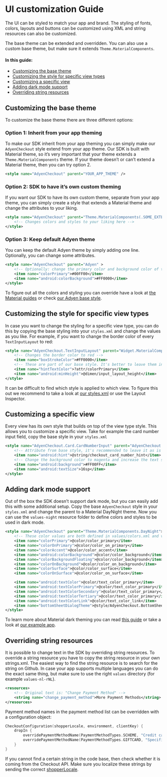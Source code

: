 # UI customization Guide

The UI can be styled to match your app and brand. The styling of fonts, colors, layouts and buttons can be customized using XML and string resources can also be customized.

The base theme can be extended and overridden. You can also use a custom base theme, but make sure it extends `Theme.MaterialComponents`.

#### In this guide:
- [Customizing the base theme](#customizing-the-base-theme)
- [Customizing the style for specific view types](#customizing-the-style-for-specific-view-types)
- [Customizing a specific view](#customizing-a-specific-view)
- [Adding dark mode support](#adding-dark-mode-support)
- [Overriding string resources](#overriding-string-resources)

## Customizing the base theme

To customize the base theme there are three different options:

### Option 1: Inherit from your app theming

To make our SDK inherit from your app theming you can simply make our `AdyenCheckout` style extend from your app theme. Our SDK is built with Material theme, so it’s very important that your theme extends a `Theme.MaterialComponents` theme. If your theme doesn’t or can’t extend a Material theme, then you can try option 2.

```XML
<style name="AdyenCheckout" parent="YOUR_APP_THEME" />
```

### Option 2: SDK to have it’s own custom theming

If you want our SDK to have its own custom theme, separate from your app theme, you can simply create a style that extends a Material theme and change the attributes to your liking.

```XML
<style name="AdyenCheckout" parent="Theme.MaterialComponents(.SOME_EXTENSION)" >
    <!-- Changes colors and styles to your liking here -->
</style>
```

### Option 3: Keep default Adyen theme

You can keep the default Adyen theme by simply adding one line. Optionally, you can change some attributes.

```XML
<style name="AdyenCheckout" parent="Adyen" >
    <!-- Optionally: change the primary color and background color of the default theme -->
    <item name="colorPrimary">#00FF00</item>
    <item name="android:colorBackground">#FF0000</item>
</style>
```

To figure out all the colors and styling you can override have a look at [the Material guides](https://m2.material.io/design/color/the-color-system.html) or check [our Adyen base style](https://github.com/Adyen/adyen-android/blob/main/ui-core/src/main/res/values/styles.xml).

## Customizing the style for specific view types

In case you want to change the styling for a specific view type, you can do this by copying the base styling into your `styles.xml` and change the values as you like. For example, if you want to change the border color of every `TextInputLayout` to red:

```XML
<style name="AdyenCheckout.TextInputLayout" parent="Widget.MaterialComponents.TextInputLayout.OutlinedBox">
    <!-- Changes the border color to red -->
    <item name="boxStrokeColor">#FF0000</item>
    <!-- These are part of our base style. It's better to leave them in so the UI looks good, but you can change the values to your liking -->
    <item name="hintTextColor">?attr/colorPrimary</item>
    <item name="android:minHeight">@dimen/input_layout_height</item>
</style>
```

It can be difficult to find which style is applied to which view. To figure this out we recommend to take a look at [our styles.xml](https://github.com/Adyen/adyen-android/blob/main/ui-core/src/main/res/values/styles.xml) or use the Layout Inspector.

## Customizing a specific view

Every view has its own style that builds on top of the view type style. This allows you to customize a specific view. Take for example the card number input field, copy the base style in your `styles.xml`

```XML
<style name="AdyenCheckout.Card.CardNumberInput" parent="AdyenCheckout.TextInputEditText">
    <!-- Attribute from base style, it's recommended to leave it as is -->
    <item name="android:hint">@string/checkout_card_number_hint</item>
    <!-- Change the background color to magenta and increase the text size -->
    <item name="android:background">#FF00FF</item>
    <item name="android:textSize">16sp</item>
</style>
```

## Adding dark mode support
Out of the box the SDK doesn’t support dark mode, but you can easily add this with some additional setup. Copy the base `AdyenCheckout` style in your `styles.xml` and change the parent to a Material DayNight theme. Now you can use the `values-night` resource folder to define colors and styles to be used in dark mode.

```XML
<style name="AdyenCheckout" parent="Theme.MaterialComponents.DayNight">
    <!-- These color values are both defined in values/colors.xml and values-night/colors.xml to change the color based on selected mode -->
    <item name="colorPrimary">@color/color_primary</item>
    <item name="colorOnPrimary">@color/color_on_primary</item>
    <item name="colorAccent">@color/color_accent</item>
    <item name="android:colorBackground">@color/color_background</item>
    <item name="colorBackgroundFloating">@color/color_background</item>
    <item name="colorOnBackground">@color/color_on_background</item>
    <item name="colorSurface">@color/color_surface</item>
    <item name="colorOnSurface">@color/color_on_surface</item>

    <item name="android:textColor">@color/text_color_primary</item>
    <item name="android:textColorPrimary">@color/text_color_primary</item>
    <item name="android:textColorSecondary">@color/text_color_primary</item>
    <item name="android:textColorTertiary">@color/text_color_primary</item>
    <item name="android:textColorLink">@color/text_color_link</item>
    <item name="bottomSheetDialogTheme">@style/AdyenCheckout.BottomSheetDialogTheme</item>
</style>
```

To learn more about Material dark theming you can read [this guide](https://m2.material.io/develop/android/theming/dark) or take a look at [our example app](https://github.com/Adyen/adyen-android/blob/main/example-app/src/main/res/values/styles.xml).

## Overriding string resources

It is possible to change text in the SDK by overriding string resources. To override a string resource you have to copy the string resource in your own strings.xml. The easiest way to find the string resource is to search for the string on Github. In case your app supports multiple languages you can do the exact same thing, but make sure to use the right `values` directory (for example `values-nl-rNL`).

```XML
<resources>
    <!-- Original text is: "Change Payment Method" -->
    <string name="change_payment_method">More Payment Methods</string>
</resources>
```

Payment method names in the payment method list can be overridden with a configuration object:

```kotlin
CheckoutConfiguration(shopperLocale, environment, clientKey) {
    dropIn {
        overridePaymentMethodName(PaymentMethodTypes.SCHEME, "Credit cards")
        overridePaymentMethodName(PaymentMethodTypes.GIFTCARD, "Specific gift card")
    }
}
```

If you cannot find a certain string in the code base, then check whether it is coming from the Checkout API. Make sure you localize these strings by sending the correct [shopperLocale](https://docs.adyen.com/api-explorer/Checkout/latest/post/sessions#request-shopperLocale). 
